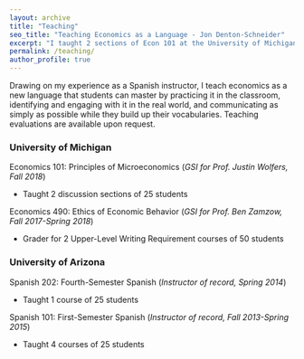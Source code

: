 ```yaml
---
layout: archive
title: "Teaching"
seo_title: "Teaching Economics as a Language - Jon Denton-Schneider"
excerpt: "I taught 2 sections of Econ 101 at the University of Michigan and 5 Spanish courses at the University of Arizona."
permalink: /teaching/
author_profile: true
---
```


Drawing on my experience as a Spanish instructor, I teach economics as a new language that students can master by practicing it in the classroom, identifying and engaging with it in the real world, and communicating as simply as possible while they build up their vocabularies. Teaching evaluations are available upon request.

### University of Michigan

Economics 101: Principles of Microeconomics (*GSI for Prof. Justin Wolfers, Fall 2018*)
- Taught 2 discussion sections of 25 students

Economics 490: Ethics of Economic Behavior (*GSI for Prof. Ben Zamzow, Fall 2017-Spring 2018*)
- Grader for 2 Upper-Level Writing Requirement courses of 50 students

### University of Arizona

Spanish 202: Fourth-Semester Spanish (*Instructor of record, Spring 2014*)
- Taught 1 course of 25 students

Spanish 101: First-Semester Spanish (*Instructor of record, Fall 2013-Spring 2015*)
- Taught 4 courses of 25 students
